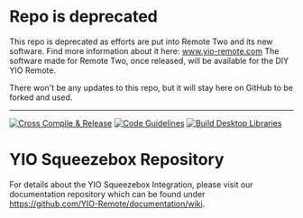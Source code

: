 # Repo is deprecated
This repo is deprecated as efforts are put into Remote Two and its new software. Find more information about it here: www.yio-remote.com The software made for Remote Two, once released, will be available for the DIY YIO Remote.

There won't be any updates to this repo, but it will stay here on GitHub to be forked and used.

---

[![Cross Compile & Release](https://github.com/YIO-Remote/integration.squeezebox/workflows/Cross%20Compile%20&%20Release/badge.svg)](https://github.com/YIO-Remote/integration.squeezebox/actions?query=workflow%3A%22Cross+Compile+%26+Release%22)
[![Code Guidelines](https://github.com/YIO-Remote/integration.squeezebox/workflows/Code%20Guidelines/badge.svg)](https://github.com/YIO-Remote/integration.squeezebox/actions?query=workflow%3A%22Code+Guidelines%22)
[![Build Desktop Libraries](https://github.com/YIO-Remote/integration.squeezebox/workflows/Build%20Desktop%20Libraries/badge.svg)](https://github.com/YIO-Remote/integration.squeezebox/actions?query=workflow%3A%22Build+Desktop+Libraries%22)

# YIO Squeezebox Repository

For details about the YIO Squeezebox Integration, please visit our documentation repository which can be found under  
<https://github.com/YIO-Remote/documentation/wiki>.
